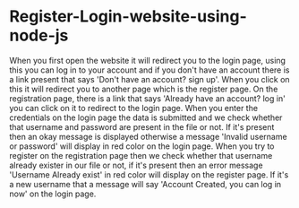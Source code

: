 # Register-Login-website-using-node-js

When you first open the website it will redirect you to the login page, using this you can log in to your account and if you don't have an account there is a link present that says 'Don't have an account? sign up'. When you click on this it will redirect you to another page which is the register page. On the registration page, there is a link that says 'Already have an account? log in' you can click on it to redirect to the login page.
When you enter the credentials on the login page the data is submitted and we check whether that username and password are present in the file or not. If it's present then an okay message is displayed otherwise a message 'Invalid username or password' will display in red color on the login page.
When you try to register on the registration page then we check whether that username already exister in our file or not, if it's present then an error message 'Username Already exist' in red color will display on the register page. If it's a new username that a message will say 'Account Created, you can log in now' on the login page.
